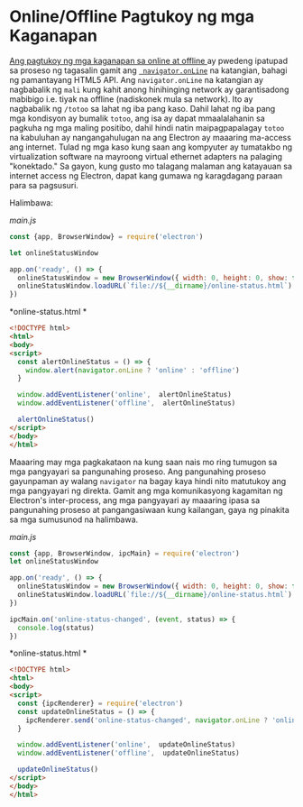 # Online/Offline Pagtukoy ng mga Kaganapan

[ Ang pagtukoy ng mga kaganapan sa online at offline ](https://developer.mozilla.org/en-US/docs/Online_and_offline_events) ay pwedeng ipatupad sa proseso ng tagasalin gamit ang [` navigator.onLine`](http://html5index.org/Offline%20-%20NavigatorOnLine.html) na katangian, bahagi ng pamantayang HTML5 API. Ang `navigator.onLine` na katangian ay nagbabalik ng `mali` kung kahit anong hinihinging network ay garantisadong mabibigo i.e. tiyak na offline (nadiskonek mula sa network). Ito ay nagbabalik ng `/totoo` sa lahat ng iba pang kaso. Dahil lahat ng iba pang mga kondisyon ay bumalik `totoo`, ang isa ay dapat mmaalalahanin sa pagkuha ng mga maling positibo, dahil hindi natin maipagpapalagay `totoo` na kabuluhan ay nangangahulugan na ang Electron ay maaaring ma-access ang internet. Tulad ng mga kaso kung saan ang kompyuter ay tumatakbo ng virtualization software na mayroong virtual ethernet adapters na palaging "konektado." Sa gayon, kung gusto mo talagang malaman ang katayauan sa internet access ng Electron, dapat kang gumawa ng karagdagang paraan para sa pagsusuri.

Halimbawa:

*main.js*

```javascript
const {app, BrowserWindow} = require('electron')

let onlineStatusWindow

app.on('ready', () => {
  onlineStatusWindow = new BrowserWindow({ width: 0, height: 0, show: false })
  onlineStatusWindow.loadURL(`file://${__dirname}/online-status.html`)
})
```

*online-status.html *

```html
<!DOCTYPE html>
<html>
<body>
<script>
  const alertOnlineStatus = () => {
    window.alert(navigator.onLine ? 'online' : 'offline')
  }

  window.addEventListener('online',  alertOnlineStatus)
  window.addEventListener('offline',  alertOnlineStatus)

  alertOnlineStatus()
</script>
</body>
</html>
```

Maaaring may mga pagkakataon na kung saan nais mo ring tumugon sa mga pangyayari sa pangunahing proseso. Ang pangunahing proseso gayunpaman ay walang `navigator` na bagay kaya hindi nito matutukoy ang mga pangyayari ng direkta. Gamit ang mga komunikasyong kagamitan ng Electron's inter-process, ang mga pangyayari ay maaaring ipasa sa pangunahing proseso at pangangasiwaan kung kailangan, gaya ng pinakita sa mga sumusunod na halimbawa.

*main.js*

```javascript
const {app, BrowserWindow, ipcMain} = require('electron')
let onlineStatusWindow

app.on('ready', () => {
  onlineStatusWindow = new BrowserWindow({ width: 0, height: 0, show: false })
  onlineStatusWindow.loadURL(`file://${__dirname}/online-status.html`)
})

ipcMain.on('online-status-changed', (event, status) => {
  console.log(status)
})
```

*online-status.html *

```html
<!DOCTYPE html>
<html>
<body>
<script>
  const {ipcRenderer} = require('electron')
  const updateOnlineStatus = () => {
    ipcRenderer.send('online-status-changed', navigator.onLine ? 'online' : 'offline')
  }

  window.addEventListener('online',  updateOnlineStatus)
  window.addEventListener('offline',  updateOnlineStatus)

  updateOnlineStatus()
</script>
</body>
</html>
```